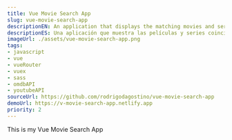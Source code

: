 ```yaml
---
title: Vue Movie Search App
slug: vue-movie-search-app
descriptionEN: An application that displays the matching movies and series based on the term you have entered. From there, you can choose one of the results to see more information.
descriptionES: Una aplicación que muestra las películas y series coincidentes según el término que hayas ingresado. Desde allí, podés elegir uno de los resultados para ver más información.
imageUrl: ./assets/vue-movie-search-app.png
tags:
- javascript
- vue
- vueRouter
- vuex
- sass
- omdbAPI
- youtubeAPI
sourceUrl: https://github.com/rodrigodagostino/vue-movie-search-app
demoUrl: https://v-movie-search-app.netlify.app
priority: 2
---
```


This is my Vue Movie Search App